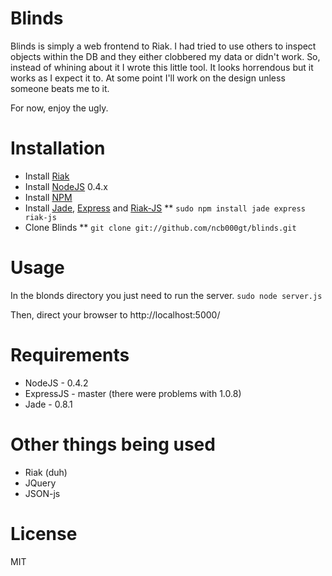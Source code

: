 Blinds
========

Blinds is simply a web frontend to Riak. I had tried to use others to inspect objects within the DB and they either clobbered my data or didn't work. So, instead of whining about it I wrote this little tool. It looks horrendous but it works as I expect it to. At some point I'll work on the design unless someone beats me to it.

For now, enjoy the ugly.


Installation
========

* Install [Riak](http://www.basho.com/products_riak_overview.php)
* Install [NodeJS](http://www.nodejs.org) 0.4.x
* Install [NPM](http://www.npmjs.org)
* Install [Jade](http://jade-lang.com), [Express](http://expressjs.com) and [Riak-JS](http://www.riakjs.com)
** `sudo npm install jade express riak-js`
* Clone Blinds
** `git clone git://github.com/ncb000gt/blinds.git`


Usage
========

In the blonds directory you just need to run the server.
`sudo node server.js`

Then, direct your browser to http://localhost:5000/


Requirements
========

* NodeJS - 0.4.2
* ExpressJS - master (there were problems with 1.0.8)
* Jade - 0.8.1


Other things being used
========

* Riak (duh)
* JQuery
* JSON-js


License
========

MIT
